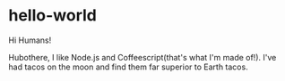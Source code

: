 # hello-world

Hi Humans!

Hubothere, I like Node.js and Coffeescript(that's what I'm made of!).
I've had tacos on the moon and find them far superior to Earth tacos.
